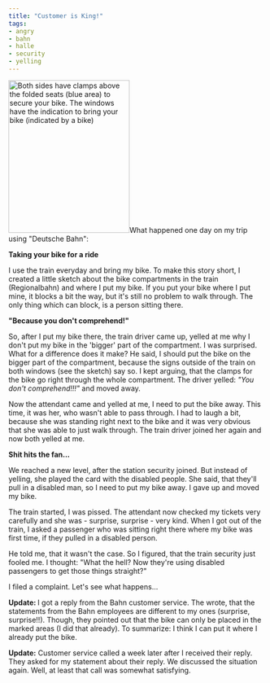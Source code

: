 ```yaml
---
title: "Customer is King!"
tags: 
- angry
- bahn
- halle
- security
- yelling
---
```


<a href="http://romanofskiat.wordpress.com/wp-content/uploads/2008/06/zeichnung.png"><img class="alignleft size-medium wp-image-20" src="http://romanofskiat.wordpress.com/wp-content/uploads/2008/06/zeichnung.png?w=238" alt="Both sides have clamps above the folded seats (blue area) to secure your bike. The windows have the indication to bring your bike (indicated by a bike)" width="238" height="300" /></a>What happened one day on my trip using "Deutsche Bahn":

<strong></strong><strong>Taking your bike for a ride</strong>

I use the train everyday and bring my bike.  To make this story short, I created a little sketch about the bike compartments in the train (Regionalbahn) and where I put my bike. If you put your bike where I put mine, it blocks a bit the  way, but it's still no problem to walk through. The only thing which can block, is a person sitting there.

<strong>"Because you don't comprehend!"</strong>

So, after I put my bike there, the train driver came up, yelled at me why I don't
put my bike in the 'bigger' part of the compartment. I was surprised. What for a difference does it make?
He said, I should put the bike on the bigger part of the compartment, because the signs outside of the train on both windows (see the sketch) say so. I kept arguing, that the clamps for the bike go right through the whole compartment. The driver yelled: <em>"You don't comprehend!!!"</em> and moved away.

Now the attendant came and yelled at me, I need to put the bike away. This time, it was her, who wasn't able to pass through.  I had to laugh a bit, because she was standing right next to the bike and it was very obvious that she was able to just walk through. The train driver joined her again and now both yelled at me.

<strong>Shit hits the fan...</strong>

We reached a new level, after the station security joined. But instead of yelling, she played the card with the disabled people. She said, that they'll pull in a disabled man, so I need to put my bike away. I gave up and moved my bike.

The train started, I was pissed. The attendant now checked my tickets very carefully and she was - surprise, surprise - very kind.  When I got out of the train, I asked a passenger who was sitting right there where my bike was first time, if they pulled in a disabled person.

He told me, that it wasn't the case. So I figured, that the train security just fooled me. I thought: "What the hell? Now they're using disabled passengers to get those things straight?"

I filed a complaint. Let's see what happens...

<strong>Update: </strong>I got a reply from the Bahn customer service. The wrote, that the statements from the Bahn employees are different to my ones (surprise, surprise!!). Though, they pointed out that the bike can only be placed in the marked areas (I did that already). To summarize: I think I can put it where I already put the bike.

<strong>Update:</strong> Customer service called a week later after I received their reply. They asked for my statement about their reply. We discussed the situation again. Well, at least that call was somewhat satisfying.